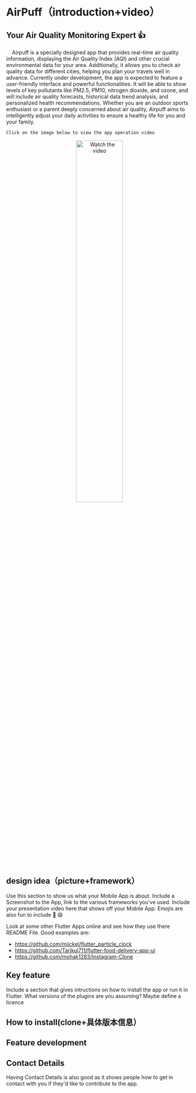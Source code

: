 # AirPuff（introduction+video）


## Your Air Quality Monitoring Expert :thumbsup:


&nbsp;&nbsp;&nbsp;&nbsp;Airpuff is a specially designed app that provides real-time air quality information, displaying the Air Quality Index (AQI) and other crucial environmental data for your area. Additionally, it allows you to check air quality data for different cities, helping you plan your travels well in advance. Currently under development, the app is expected to feature a user-friendly interface and powerful functionalities. It will be able to show levels of key pollutants like PM2.5, PM10, nitrogen dioxide, and ozone, and will include air quality forecasts, historical data trend analysis, and personalized health recommendations. Whether you are an outdoor sports enthusiast or a parent deeply concerned about air quality, Airpuff aims to intelligently adjust your daily activities to ensure a healthy life for you and your family.

 `Click on the image below to view the app operation video`

<p align="center">
  <a href="https://github.com/pumpkins628/casa0015-AirPuff/assets/146323702/8f7e391d-4c0b-401f-8090-d527d7790591">
    <img alt="Watch the video" src="https://github.com/pumpkins628/casa0015-AirPuff/assets/146323702/8f4b6b97-464f-4cd1-91b3-80c3089ebe6a" style="width:50%; height:auto;"/>
  </a>
</p>



## design idea（picture+framework） 

Use this section to show us what your Mobile App is about.   Include a Screenshot to the App, link to the various frameworks you've used. Include your presentation video here that shows off your Mobile App.   Emojis are also fun to include 📱 😄

Look at some other Flutter Apps online and see how they use there README File.  Good examples are:

- https://github.com/miickel/flutter_particle_clock
- https://github.com/Tarikul711/flutter-food-delivery-app-ui    
- https://github.com/mohak1283/Instagram-Clone


## Key feature

Include a section that gives intructions on how to install the app or run it in Flutter.  What versions of the plugins are you assuming?  Maybe define a licence


## How to install(clone+具体版本信息）


## Feature development

##  Contact Details

Having Contact Details is also good as it shows people how to get in contact with you if they'd like to contribute to the app. 
